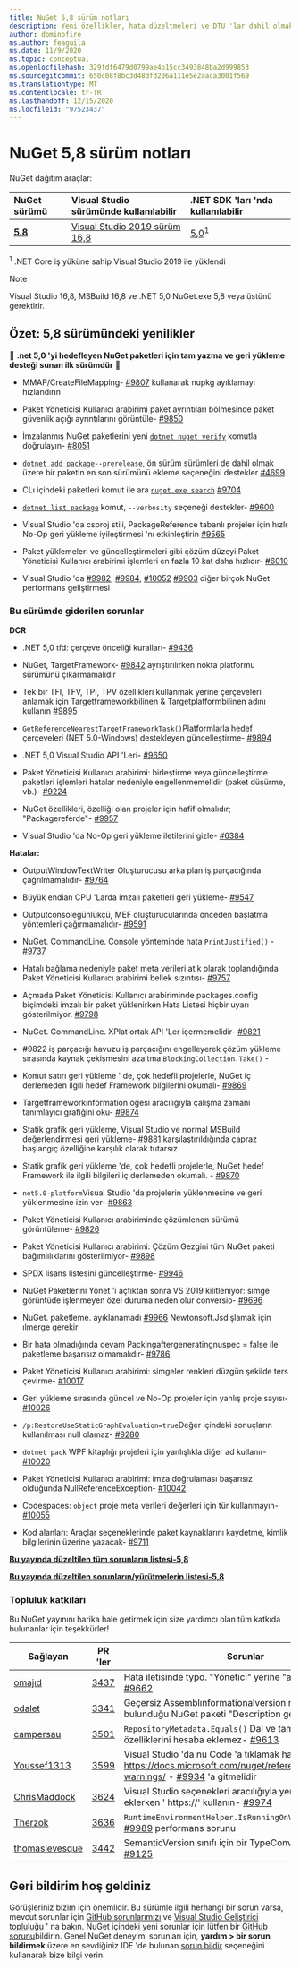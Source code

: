 ```yaml
---
title: NuGet 5,8 sürüm notları
description: Yeni özellikler, hata düzeltmeleri ve DTU 'lar dahil olmak üzere NuGet 5,8 sürüm notları.
author: dominofire
ms.author: feaguila
ms.date: 11/9/2020
ms.topic: conceptual
ms.openlocfilehash: 329fdf6479d0799ae4b15cc3493848ba2d999853
ms.sourcegitcommit: 650c08f8bc3d48dfd206a111e5e2aaca3001f569
ms.translationtype: MT
ms.contentlocale: tr-TR
ms.lasthandoff: 12/15/2020
ms.locfileid: "97523437"
---
```

# <a name="nuget-58-release-notes"></a>NuGet 5,8 sürüm notları

NuGet dağıtım araçlar:

| NuGet sürümü | Visual Studio sürümünde kullanılabilir | .NET SDK 'ları 'nda kullanılabilir |
|:---|:---|:---|
| [**5.8**](https://nuget.org/downloads) | [Visual Studio 2019 sürüm 16,8](https://visualstudio.microsoft.com/downloads/) | [5,0](https://dotnet.microsoft.com/download/dotnet-core/5.0)<sup>1</sup> |

<sup>1</sup> .NET Core iş yüküne sahip Visual Studio 2019 ile yüklendi
  
> [!NOTE]
> Visual Studio 16,8, MSBuild 16,8 ve .NET 5,0 NuGet.exe 5,8 veya üstünü gerektirir.


## <a name="summary-whats-new-in-58"></a>Özet: 5,8 sürümündeki yenilikler
🎉 **.net 5,0 'yi hedefleyen NuGet paketleri için tam yazma ve geri yükleme desteği sunan ilk sürümdür** 🎉

* MMAP/CreateFileMapping- [#9807](https://github.com/NuGet/Home/issues/9807) kullanarak nupkg ayıklamayı hızlandırın

* Paket Yöneticisi Kullanıcı arabirimi paket ayrıntıları bölmesinde paket güvenlik açığı ayrıntılarını görüntüle- [#9850](https://github.com/NuGet/Home/issues/9850)

* İmzalanmış NuGet paketlerini yeni [`dotnet nuget verify`](https://docs.microsoft.com/dotnet/core/tools/dotnet-nuget-verify) komutla doğrulayın- [#8051](https://github.com/NuGet/Home/issues/8051)

* [`dotnet add package`](https://docs.microsoft.com/dotnet/core/tools/dotnet-add-package#:~:text=dotnet%20add%20package%201%20Name%202%20Synopsis%203,when%20targeting%20a%20specific%20framework.%20...%206%20Examples)`--prerelease`, ön sürüm sürümleri de dahil olmak üzere bir paketin en son sürümünü ekleme seçeneğini destekler [#4699](https://github.com/NuGet/Home/issues/4699)

* CLı içindeki paketleri komut ile ara [`nuget.exe search`](https://docs.microsoft.com/nuget/reference/cli-reference/cli-ref-search) [#9704](https://github.com/NuGet/Home/issues/9704)

* [`dotnet list package`](https://docs.microsoft.com/dotnet/core/tools/dotnet-list-package) komut, `--verbosity` seçeneği destekler- [#9600](https://github.com/NuGet/Home/issues/9600)

* Visual Studio 'da csproj stili, PackageReference tabanlı projeler için hızlı No-Op geri yükleme iyileştirmesi 'nı etkinleştirin [#9565](https://github.com/NuGet/Home/issues/9565)

* Paket yüklemeleri ve güncelleştirmeleri gibi çözüm düzeyi Paket Yöneticisi Kullanıcı arabirimi işlemleri en fazla 10 kat daha hızlıdır- [#6010](https://github.com/NuGet/Home/issues/6010)

* Visual Studio 'da [#9982](https://github.com/NuGet/Home/issues/9982), [#9984](https://github.com/NuGet/Home/issues/9984), [#10052](https://github.com/NuGet/Home/issues/10052) [#9903](https://github.com/NuGet/Home/issues/9903) diğer birçok NuGet performans geliştirmesi


### <a name="issues-fixed-in-this-release"></a>Bu sürümde giderilen sorunlar

**DCR**

* .NET 5,0 tfd: çerçeve önceliği kuralları- [#9436](https://github.com/NuGet/Home/issues/9436)

* NuGet, TargetFramework- [#9842](https://github.com/NuGet/Home/issues/9842) ayrıştırılırken nokta platformu sürümünü çıkarmamalıdır

* Tek bir TFI, TFV, TPI, TPV özellikleri kullanmak yerine çerçeveleri anlamak için Targetframeworkbilinen & Targetplatformbilinen adını kullanın [#9895](https://github.com/NuGet/Home/issues/9895)

* `GetReferenceNearestTargetFrameworkTask()`Platformlarla hedef çerçeveleri (NET 5.0-Windows) destekleyen güncelleştirme- [#9894](https://github.com/NuGet/Home/issues/9894)

* .NET 5,0 Visual Studio API 'Leri- [#9650](https://github.com/NuGet/Home/issues/9650)

* Paket Yöneticisi Kullanıcı arabirimi: birleştirme veya güncelleştirme paketleri işlemleri hatalar nedeniyle engellenmemelidir (paket düşürme, vb.)- [#9224](https://github.com/NuGet/Home/issues/9224)

* NuGet özellikleri, özelliği olan projeler için hafif olmalıdır; "Packagereferde"- [#9957](https://github.com/NuGet/Home/issues/9957)

* Visual Studio 'da No-Op geri yükleme iletilerini gizle- [#6384](https://github.com/NuGet/Home/issues/6384)

**Hatalar:**

* OutputWindowTextWriter Oluşturucusu arka plan iş parçacığında çağrılmamalıdır- [#9764](https://github.com/NuGet/Home/issues/9764)

* Büyük endian CPU 'Larda imzalı paketleri geri yükleme- [#9547](https://github.com/NuGet/Home/issues/9547)

* Outputconsolegünlükçü, MEF oluşturucularında önceden başlatma yöntemleri çağırmamalıdır- [#9591](https://github.com/NuGet/Home/issues/9591)

* NuGet. CommandLine. Console yönteminde hata `PrintJustified()` - [#9737](https://github.com/NuGet/Home/issues/9737)

* Hatalı bağlama nedeniyle paket meta verileri atık olarak toplandığında Paket Yöneticisi Kullanıcı arabirimi bellek sızıntısı- [#9757](https://github.com/NuGet/Home/issues/9757)

* Açmada Paket Yöneticisi Kullanıcı arabiriminde packages.config biçimdeki imzalı bir paket yüklenirken Hata Listesi hiçbir uyarı gösterilmiyor. [#9798](https://github.com/NuGet/Home/issues/9798)

* NuGet. CommandLine. XPlat ortak API 'Ler içermemelidir- [#9821](https://github.com/NuGet/Home/issues/9821)

* #9822 iş parçacığı havuzu iş parçacığını engelleyerek çözüm yükleme sırasında kaynak çekişmesini azaltma `BlockingCollection.Take()`  -  [](https://github.com/NuGet/Home/issues/9822)

* Komut satırı geri yükleme ' de, çok hedefli projelerle, NuGet iç derlemeden ilgili hedef Framework bilgilerini okumalı- [#9869](https://github.com/NuGet/Home/issues/9869)

* Targetframeworkınformation öğesi aracılığıyla çalışma zamanı tanımlayıcı grafiğini oku- [#9874](https://github.com/NuGet/Home/issues/9874)

* Statik grafik geri yükleme, Visual Studio ve normal MSBuild değerlendirmesi geri yükleme- [#9881](https://github.com/NuGet/Home/issues/9881) karşılaştırıldığında çapraz başlangıç özelliğine karşılık olarak tutarsız

* Statik grafik geri yükleme 'de, çok hedefli projelerle, NuGet hedef Framework ile ilgili bilgileri iç derlemeden okumalı. - [#9870](https://github.com/NuGet/Home/issues/9870)

* `net5.0-platform`Visual Studio 'da projelerin yüklenmesine ve geri yüklenmesine izin ver- [#9863](https://github.com/NuGet/Home/issues/9863)

* Paket Yöneticisi Kullanıcı arabiriminde çözümlenen sürümü görüntüleme- [#9826](https://github.com/NuGet/Home/issues/9826)

* Paket Yöneticisi Kullanıcı arabirimi: Çözüm Gezgini tüm NuGet paketi bağımlılıklarını gösterilmiyor- [#9898](https://github.com/NuGet/Home/issues/9898)

* SPDX lisans listesini güncelleştirme- [#9946](https://github.com/NuGet/Home/issues/9946)

* NuGet Paketlerini Yönet 'i açtıktan sonra VS 2019 kilitleniyor: simge görüntüde işlenmeyen özel duruma neden olur conversio- [#9696](https://github.com/NuGet/Home/issues/9696)

* NuGet. paketleme. ayıklanamadı [#9966](https://github.com/NuGet/Home/issues/9966) Newtonsoft.Jsdışlamak için ılmerge gerekir

* Bir hata olmadığında devam Packingaftergeneratingnuspec = false ile paketleme başarısız olmamalıdır- [#9786](https://github.com/NuGet/Home/issues/9786)

* Paket Yöneticisi Kullanıcı arabirimi: simgeler renkleri düzgün şekilde ters çevirme- [#10017](https://github.com/NuGet/Home/issues/10017)

* Geri yükleme sırasında güncel ve No-Op projeler için yanlış proje sayısı- [#10026](https://github.com/NuGet/Home/issues/10026)

* `/p:RestoreUseStaticGraphEvaluation=true`Değer içindeki sonuçların kullanılması null olamaz- [#9280](https://github.com/NuGet/Home/issues/9280)

* `dotnet pack` WPF kitaplığı projeleri için yanlışlıkla diğer ad kullanır- [#10020](https://github.com/NuGet/Home/issues/10020)

* Paket Yöneticisi Kullanıcı arabirimi: imza doğrulaması başarısız olduğunda NullReferenceException- [#10042](https://github.com/NuGet/Home/issues/10042)

* Codespaces: `object` proje meta verileri değerleri için tür kullanmayın- [#10055](https://github.com/NuGet/Home/issues/10055)

* Kod alanları: Araçlar seçeneklerinde paket kaynaklarını kaydetme, kimlik bilgilerinin üzerine yazacak- [#9711](https://github.com/NuGet/Home/issues/9711)


**[Bu yayında düzeltilen tüm sorunların listesi-5,8](https://app.zenhub.com/workspaces/nuget-client-team-55aec9a240305cf007585881/reports/release?release=5f03519b777e78b4ffb2edeb)**

**[Bu yayında düzeltilen sorunların/yürütmelerin listesi-5,8](https://github.com/NuGet/NuGet.Client/compare/5.7.0.6726...5.8.0.6930)**

### <a name="community-contributions"></a>Topluluk katkıları

Bu NuGet yayınını harika hale getirmek için size yardımcı olan tüm katkıda bulunanlar için teşekkürler!

|Sağlayan|PR 'ler|Sorunlar|
|----|----|----|
[omajıd](https://github.com/omajid) | [3437](https://github.com/NuGet/NuGet.Client/pull/3437) | Hata iletisinde typo. "Yönetici" yerine "administator"- [#9662](https://github.com/NuGet/Home/issues/9662)
[odalet](https://github.com/odalet) | [3341](https://github.com/NuGet/NuGet.Client/pull/3341) | Geçersiz Assemblınformationalversion raporlarının bulunduğu NuGet paketi "Description gereklidir"- [#5548](https://github.com/NuGet/Home/issues/5548)
[campersau](https://github.com/campersau) | [3501](https://github.com/NuGet/NuGet.Client/pull/3501) | `RepositoryMetadata.Equals()` Dal ve tamamlama özelliklerini hesaba eklemez- [#9613](https://github.com/NuGet/Home/issues/9613)
[Youssef1313](https://github.com/Youssef1313) | [3599](https://github.com/NuGet/NuGet.Client/pull/3599) | Visual Studio 'da nu Code 'a tıklamak hata listesi pencere https://docs.microsoft.com/nuget/reference/errors-and-warnings/  -  [#9934](https://github.com/NuGet/Home/issues/9934) 'a gitmelidir
[ChrisMaddock](https://github.com/ChrisMaddock) | [3624](https://github.com/NuGet/NuGet.Client/pull/3624) | Visual Studio seçenekleri aracılığıyla yeni paket kaynağı eklerken ' https://' kullanın- [#9974](https://github.com/NuGet/Home/issues/9974)
[Therzok](https://github.com/Therzok) | [3636](https://github.com/NuGet/NuGet.Client/pull/3636) | `RuntimeEnvironmentHelper.IsRunningOnVisualStudio`Mono [#9989](https://github.com/NuGet/Home/issues/9989) performans sorunu
[thomaslevesque](https://github.com/thomaslevesque) | [3442](https://github.com/NuGet/NuGet.Client/pull/3442) | SemanticVersion sınıfı için bir TypeConverter ekleyin- [#9125](https://github.com/NuGet/Home/issues/9125)


## <a name="feedback-welcome"></a>Geri bildirim hoş geldiniz

Görüşleriniz bizim için önemlidir.  Bu sürümle ilgili herhangi bir sorun varsa, mevcut sorunlar için [GitHub sorunlarımızı](https://github.com/NuGet/Home/issues) ve [Visual Studio Geliştirici topluluğu](https://developercommunity.visualstudio.com/) ' na bakın.  NuGet içindeki yeni sorunlar için lütfen bir [GitHub sorunu](https://github.com/NuGet/Home/issues/new)bildirin.
Genel NuGet deneyimi sorunları için, **yardım > bir sorun bildirmek** üzere en sevdiğiniz IDE 'de bulunan [sorun bildir](https://docs.microsoft.com/visualstudio/ide/how-to-report-a-problem-with-visual-studio) seçeneğini kullanarak bize bilgi verin.
